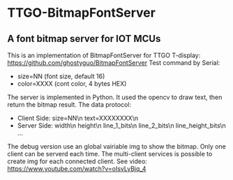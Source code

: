 # TTGO-BitmapFontServer
## A font bitmap server for IOT MCUs
This is an implementation of BitmapFontServer for TTGO T-display: https://github.com/ghostyguo/BitmapFontServer
Test command by Serial:
- size=NN (font size, default 16)
- color=XXXX (cont color, 4 bytes HEX)

The server is implemented in Python. It used the opencv to draw text, then return the bitmap result. The data protocol:
- Client Side: 
size=NN\n
text=XXXXXXXX\n
- Server Side: 
width\n
height\n
line_1_bits\n
line_2_bits\n
line_height_bits\n
...

The debug version use an global vairiable img to show the bitmap. Only one client can be serverd each time. The multi-client services is possible to create img for each connected client.
See video: https://www.youtube.com/watch?v=oIsvLyBjq_4